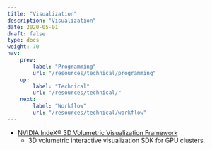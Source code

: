 ```yaml
---
title: "Visualization"
description: "Visualization"
date: 2020-05-01
draft: false
type: docs
weight: 70
nav:
    prev:
        label: "Programming"
        url: "/resources/technical/programming"
    up:
        label: "Technical"
        url: "/resources/technical/"
    next:
        label: "Workflow"
        url: "/resources/technical/workflow"
---
```

 * [NVIDIA IndeX® 3D Volumetric Visualization Framework](https://developer.nvidia.com/index)
   * 3D volumetric interactive visualization SDK for GPU clusters.
